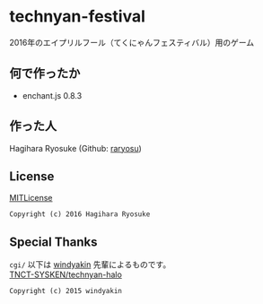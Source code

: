 # technyan-festival
2016年のエイプリルフール（てくにゃんフェスティバル）用のゲーム

## 何で作ったか
* enchant.js 0.8.3

## 作った人
Hagihara Ryosuke (Github: [raryosu](https://github.com/raryosu))

## License
[MITLicense](https://raw.githubusercontent.com/TNCT-SYSKEN/technyan-festival/master/LICENSE)  
```
Copyright (c) 2016 Hagihara Ryosuke
```

## Special Thanks
`cgi/` 以下は [windyakin](https://github.com/windyakin) 先輩によるものです。  
[TNCT-SYSKEN/technyan-halo](https://github.com/TNCT-SYSKEN/technyan-halo)
```
Copyright (c) 2015 windyakin
```
